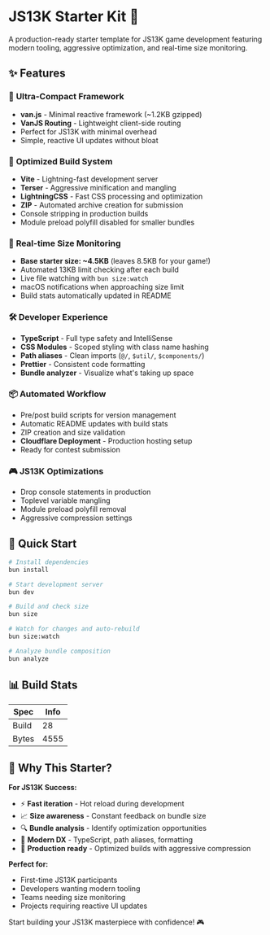 # JS13K Starter Kit 🚀

A production-ready starter template for JS13K game development featuring modern tooling, aggressive optimization, and real-time size monitoring.

## ✨ Features

### 🎯 **Ultra-Compact Framework**

- **van.js** - Minimal reactive framework (~1.2KB gzipped)
- **VanJS Routing** - Lightweight client-side routing
- Perfect for JS13K with minimal overhead
- Simple, reactive UI updates without bloat

### 🔧 **Optimized Build System**

- **Vite** - Lightning-fast development server
- **Terser** - Aggressive minification and mangling
- **LightningCSS** - Fast CSS processing and optimization
- **ZIP** - Automated archive creation for submission
- Console stripping in production builds
- Module preload polyfill disabled for smaller bundles

### 📏 **Real-time Size Monitoring**

- **Base starter size: ~4.5KB** (leaves 8.5KB for your game!)
- Automated 13KB limit checking after each build
- Live file watching with `bun size:watch`
- macOS notifications when approaching size limit
- Build stats automatically updated in README

### 🛠️ **Developer Experience**

- **TypeScript** - Full type safety and IntelliSense
- **CSS Modules** - Scoped styling with class name hashing
- **Path aliases** - Clean imports (`@/`, `$util/`, `$components/`)
- **Prettier** - Consistent code formatting
- **Bundle analyzer** - Visualize what's taking up space

### 📦 **Automated Workflow**

- Pre/post build scripts for version management
- Automatic README updates with build stats
- ZIP creation and size validation
- **Cloudflare Deployment** - Production hosting setup
- Ready for contest submission

### 🎮 **JS13K Optimizations**

- Drop console statements in production
- Toplevel variable mangling
- Module preload polyfill removal
- Aggressive compression settings

## 🚀 Quick Start

```bash
# Install dependencies
bun install

# Start development server
bun dev

# Build and check size
bun size

# Watch for changes and auto-rebuild
bun size:watch

# Analyze bundle composition
bun analyze
```

## 📊 Build Stats

| Spec  | Info               |
| ----- | ------------------ |
| Build | <!-- BUILD -->28    |
| Bytes | <!-- BYTES -->4555 |

## 🎯 Why This Starter?

**For JS13K Success:**

- ⚡ **Fast iteration** - Hot reload during development
- 📈 **Size awareness** - Constant feedback on bundle size
- 🔍 **Bundle analysis** - Identify optimization opportunities
- 🎨 **Modern DX** - TypeScript, path aliases, formatting
- 📱 **Production ready** - Optimized builds with aggressive compression

**Perfect for:**

- First-time JS13K participants
- Developers wanting modern tooling
- Teams needing size monitoring
- Projects requiring reactive UI updates

Start building your JS13K masterpiece with confidence! 🎮
